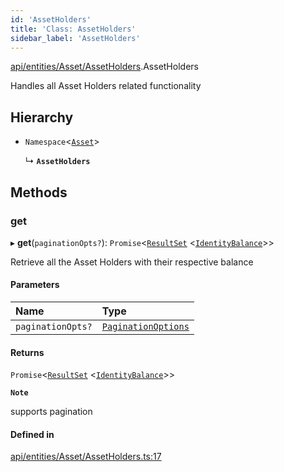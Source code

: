```yaml
---
id: 'AssetHolders'
title: 'Class: AssetHolders'
sidebar_label: 'AssetHolders'
---
```


[api/entities/Asset/AssetHolders](../../../../../modules/API/Entities/Asset/AssetHolders/AssetHolders.md).AssetHolders

Handles all Asset Holders related functionality

## Hierarchy

- `Namespace`\<[`Asset`](../Asset.md)\>

  ↳ **`AssetHolders`**

## Methods

### get

▸ **get**(`paginationOpts?`): `Promise`\<[`ResultSet`](../../../../../interfaces/Types/ResultSet/ResultSet.md) \<[`IdentityBalance`](../../../../../interfaces/API/Entities/Asset/Types/IdentityBalance/IdentityBalance.md)\>\>

Retrieve all the Asset Holders with their respective balance

#### Parameters

| Name              | Type                                                                                          |
| :---------------- | :-------------------------------------------------------------------------------------------- |
| `paginationOpts?` | [`PaginationOptions`](../../../../../interfaces/Types/PaginationOptions/PaginationOptions.md) |

#### Returns

`Promise`\<[`ResultSet`](../../../../../interfaces/Types/ResultSet/ResultSet.md) \<[`IdentityBalance`](../../../../../interfaces/API/Entities/Asset/Types/IdentityBalance/IdentityBalance.md)\>\>

**`Note`**

supports pagination

#### Defined in

[api/entities/Asset/AssetHolders.ts:17](https://github.com/PolymeshAssociation/polymesh-sdk/blob/95e180d28/src/api/entities/Asset/AssetHolders.ts#L17)
